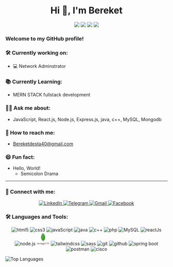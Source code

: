 

<h1 align="center">Hi 👋, I'm Bereket</h1>

<p align="center">
  <img src="https://img.shields.io/badge/Role-Computer_Engineer-yellow?style=flat-square" />
  <img src="https://img.shields.io/badge/Skill-Web_Developer-blue?style=flat-square" />
  <img src="https://img.shields.io/badge/Framework-React.js-61DAFB?style=flat-square" />
  <img src="https://img.shields.io/badge/Backend-Node.js,_Express.js-green?style=flat-square" />
</p>


### Welcome to my GitHub profile!


### 🛠️ Currently working on:
- 💻 Network Adminstrator

### 📚 Currently Learning:
- MERN STACK fullstack development

### 🧑‍💻 Ask me about:
- JavaScript, React.js, Node.js, Express.js, java, c++, MySQL, Mongodb

### 📧 How to reach me:
- Bereketdesta40@gmail.com

### 😄 Fun fact:
- Hello, World!
  - Semicolon Drama

---

### 🤝 Connect with me:
<p align="center">
   <a href="https://www.linkedin.com" target="_blank">
    <img src="https://img.shields.io/badge/LinkedIn-0077B5?style=for-the-badge&logo=linkedin&logoColor=white" alt="LinkedIn" />
  </a>
  <a href="https://t.me/B_user40" target="_blank" target="_blank">
    <img src="https://img.shields.io/badge/Telegram-2CA5E0?style=for-the-badge&logo=telegram&logoColor=white" alt="Telegram" />
  </a>
  <a href="mailto:bereketdesta40@gmail.com" target="_blank">
    <img src="https://img.shields.io/badge/Gmail-D14836?style=for-the-badge&logo=gmail&logoColor=white" alt="Gmail" />
  </a>
  <a href="https://www.facebook.com/profile.php?id=61556827123389" target="_blank">
    <img src="https://img.shields.io/badge/Facebook-1877F2?style=for-the-badge&logo=facebook&logoColor=white" alt="Facebook" />
  </a>
</p>



### 🛠 Languages and Tools:
<p align="center">
  <img src="https://cdn4.iconfinder.com/data/icons/flat-brand-logo-2/512/html5-512.png" alt="html5" width="40" height="40" style="max-width: 100%;" />
  <img src="https://cdn4.iconfinder.com/data/icons/flat-brand-logo-2/512/css3-512.png" alt="css3" width="40" height="40" style="max-width: 100%;"/>
  <img src="https://cdn4.iconfinder.com/data/icons/logos-and-brands/512/187_Js_logo_logos-512.png" alt="javaScript" width="40" height="40" style="max-width: 100%;"/>
  <img src="https://github.com/user-attachments/assets/e1d147d1-8e6d-4117-be79-8b4480411660" alt="java" width="40" height="40" style="max-width: 100%;"/>
  <img src="https://github.com/user-attachments/assets/dfd9844c-abe0-4829-8694-59ab84c7dd8e" alt="c++" width="40" height="40" style="max-width: 100%;"/>
  <img src="https://github.com/user-attachments/assets/6dd45ad3-5683-4f61-b227-cccdf0057e94" alt="php" width="40" height="40" style="max-width: 100%;"/>
  <img src="https://github.com/user-attachments/assets/dcbd7f9c-50ed-406a-88dc-0a1cf58ab1c0" alt="MySQL" width="40" height="40" style="max-width: 100%;"/>
  <img src="https://github.com/user-attachments/assets/6558c189-b403-44e5-8866-d450586d76d3" alt="reactJs" width="40" height="40" style="max-width: 100%;"/>
  <img src="https://github.com/user-attachments/assets/60f11083-b77d-4ed7-b699-d88101d69efc" alt="node.js" width="40" height="40" style="max-width: 100%;">
  <img src="https://raw.githubusercontent.com/devicons/devicon/master/icons/mongodb/mongodb-original-wordmark.svg" alt="mongodb" width="40" height="40" style="max-width: 100%;">
  <img src="https://img.icons8.com/?size=100&id=CIAZz2CYc6Kc&format=png&color=000000" alt="tailwindcss" width="40" height="40" style="max-width: 100%;">
  <img src="https://github.com/user-attachments/assets/93ebfa0c-bfe2-47bf-8760-d9dca1c6b24b" alt="sass" width="40" height="40" style="max-width: 100%;">
  <img src="https://github.com/user-attachments/assets/a23d7cb7-cd51-4ed7-b14f-2e0a067a56a3" alt="git" width="40" height="40" style="max-width: 100%;">
  <img src="https://github.com/user-attachments/assets/87d0e8ea-447d-4826-97ea-91a5d3de6da5" alt="github" width="40" height="40" style="max-width: 100%;">
  <img src="https://img.icons8.com/?size=100&id=90519&format=png&color=000000" alt="spring boot" width="40" height="40" style="max-width: 100%;">
  <img src="https://img.icons8.com/?size=100&id=QEQQKirln6Tf&format=png&color=000000" alt="postman" width="40" height="40" style="max-width: 100%;">
  <img src="https://github.com/user-attachments/assets/65d10663-362d-404e-9148-ef55245024d0" alt="cisco" width="40" height="40" style="max-width: 100%;">
</p>

![Top Languages](https://github-readme-stats.vercel.app/api/top-langs/?username=bereket-desta&layput=compact&show_icons=true&theme=redical)
